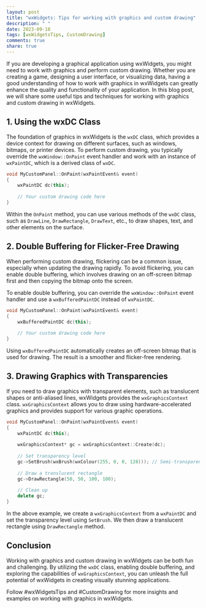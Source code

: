 ```yaml
---
layout: post
title: "wxWidgets: Tips for working with graphics and custom drawing"
description: " "
date: 2023-09-18
tags: [wxWidgetsTips, CustomDrawing]
comments: true
share: true
---
```


If you are developing a graphical application using wxWidgets, you might need to work with graphics and perform custom drawing. Whether you are creating a game, designing a user interface, or visualizing data, having a good understanding of how to work with graphics in wxWidgets can greatly enhance the quality and functionality of your application. In this blog post, we will share some useful tips and techniques for working with graphics and custom drawing in wxWidgets.

## 1. Using the wxDC Class

The foundation of graphics in wxWidgets is the `wxDC` class, which provides a device context for drawing on different surfaces, such as windows, bitmaps, or printer devices. To perform custom drawing, you typically override the `wxWindow::OnPaint` event handler and work with an instance of `wxPaintDC`, which is a derived class of `wxDC`.

```cpp
void MyCustomPanel::OnPaint(wxPaintEvent& event)
{
    wxPaintDC dc(this);
    
    // Your custom drawing code here
}
```

Within the `OnPaint` method, you can use various methods of the `wxDC` class, such as `DrawLine`, `DrawRectangle`, `DrawText`, etc., to draw shapes, text, and other elements on the surface.

## 2. Double Buffering for Flicker-Free Drawing

When performing custom drawing, flickering can be a common issue, especially when updating the drawing rapidly. To avoid flickering, you can enable double buffering, which involves drawing on an off-screen bitmap first and then copying the bitmap onto the screen.

To enable double buffering, you can override the `wxWindow::OnPaint` event handler and use a `wxBufferedPaintDC` instead of `wxPaintDC`.

```cpp
void MyCustomPanel::OnPaint(wxPaintEvent& event)
{
    wxBufferedPaintDC dc(this);
    
    // Your custom drawing code here
}
```

Using `wxBufferedPaintDC` automatically creates an off-screen bitmap that is used for drawing. The result is a smoother and flicker-free rendering.

## 3. Drawing Graphics with Transparencies

If you need to draw graphics with transparent elements, such as translucent shapes or anti-aliased lines, wxWidgets provides the `wxGraphicsContext` class. `wxGraphicsContext` allows you to draw using hardware-accelerated graphics and provides support for various graphic operations.

```cpp
void MyCustomPanel::OnPaint(wxPaintEvent& event)
{
    wxPaintDC dc(this);
    
    wxGraphicsContext* gc = wxGraphicsContext::Create(dc);
    
    // Set transparency level
    gc->SetBrush(wxBrush(wxColour(255, 0, 0, 128))); // Semi-transparent red
    
    // Draw a translucent rectangle
    gc->DrawRectangle(50, 50, 100, 100);
    
    // Clean up
    delete gc;
}
```

In the above example, we create a `wxGraphicsContext` from a `wxPaintDC` and set the transparency level using `SetBrush`. We then draw a translucent rectangle using `DrawRectangle` method.

## Conclusion

Working with graphics and custom drawing in wxWidgets can be both fun and challenging. By utilizing the `wxDC` class, enabling double buffering, and exploring the capabilities of `wxGraphicsContext`, you can unleash the full potential of wxWidgets in creating visually stunning applications.

Follow #wxWidgetsTips and #CustomDrawing for more insights and examples on working with graphics in wxWidgets.